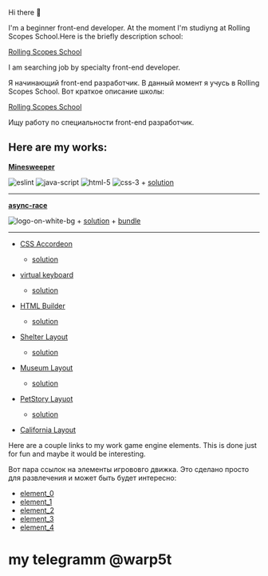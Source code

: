 Hi there 👋

I'm a beginner front-end developer. At the moment I'm studiyng at Rolling Scopes School.Here is the briefly description school:

[Rolling Scopes School](https://github.com/warp5t/tasks) 

I am searching job by specialty front-end developer.

 Я начинающий front-end разработчик. В данный момент я учусь в Rolling Scopes School. Вот краткое описание школы:

[Rolling Scopes School](https://github.com/warp5t/tasks) 
 
 Ищу работу по специальности front-end разработчик.


 Here are my works:
 ---
**[Minesweeper](https://github.com/rolling-scopes-school/tasks/blob/master/tasks/minesweeper/README.md)**

![eslint](https://github.com/warp5t/warp5t/assets/63461102/1075a846-c512-475f-bb04-ba33f2a00fef)
![java-script](https://github.com/warp5t/warp5t/assets/63461102/d6e6c8ec-d21b-4f17-9375-2e14acb53da0)
![html-5](https://github.com/warp5t/warp5t/assets/63461102/ceb06e5f-2470-4e2b-9dd1-858294307f84)
![css-3](https://github.com/warp5t/warp5t/assets/63461102/d276eba0-a0d3-49c4-85ea-4801ed2fa2f4)
\+ [solution](https://warp5t.github.io/minesweeper.github.io/)

---
**[async-race](https://github.com/rolling-scopes-school/tasks/blob/master/tasks/async-race.md)**
 
![logo-on-white-bg](https://github.com/warp5t/warp5t/assets/63461102/ba24eedb-917a-49c2-8141-54d415f53e48)
\+ [solution](https://github.com/warp5t/async-race)
\+ [bundle](https://github.com/warp5t/async-race-bundle)

---
- [CSS Accordeon](https://github.com/DrDiman/CSS-Bayan-task)
    - [solution](https://warp5t.github.io/cssBayan/cssBayan/index.html)

- [virtual keyboard](https://github.com/rolling-scopes-school/tasks/blob/master/tasks/virtual-keyboard/virtual-keyboard-en.md)
    - [solution](https://github.com/warp5t/virtual-keyboard/pull/1)

- [HTML Builder](https://github.com/rolling-scopes-school/tasks/tree/master/stage1/modules/html-builder)
    - [solution](https://github.com/warp5t/HTML-builder)

- [Shelter Layout](https://github.com/rolling-scopes-school/tasks/blob/master/tasks/shelter/shelter.md)
   - [solution](https://warp5t.github.io/shelter.github.io/)

- [Museum Layout](https://github.com/rolling-scopes-school/tasks/blob/master/tasks/museum/museum-dom.md)
   - [solution](https://warp5t.github.io/museum.github.io/)
 
- [PetStory Layuot](https://github.com/rolling-scopes-school/tasks/blob/master/stage1/stream2/online-zoo/README.md)
   - [solution](https://warp5t.github.io/warp5t.petStory.github.io/)

- [California Layout](https://warp5t.github.io/california.github.io/)

 Here are a couple links to my work game engine elements. This is done just for fun and maybe it would be interesting.
 
 Вот пара ссылок на элементы игрововго движка. Это сделано просто для развлечения и может быть будет интересно:

- [element_0](https://warp5t.github.io/warp5t.element_engine_2.github.io/)
- [element_1](https://warp5t.github.io/warp5t.element_engine_1.github.io/)
- [element_2](https://warp5t.github.io/warp5t.element_engine_3.github.io/)
- [element_3](https://warp5t.github.io/warp5t.element_engine_4.github.io/)
- [element_4](https://warp5t.github.io/warp5t.element_engine_5.github.io/)

# my telegramm @warp5t


